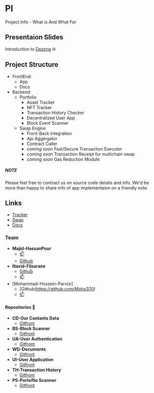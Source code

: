 # PI
Project Info - What is And What For

## Presentaion Slides
Introduction to [Dezone](https://docs.google.com/presentation/d/1xo1OLwc5jtdioJ5hanjWjzqdsQCwAkJLvcamqOfIPtM/edit?usp=sharing) 🌐

## Project Structure
- FrontEnd:
  - App
  - Docs
- Backend:
  - Portfolio
    - Asset Tracker
    - NFT Tracker
    - Transaction History Checker
    - Decentralized User App
    - Block Event Scanner
  - Swap Engine
    - Front-Back integration
    - Api Aggergator
    - Contract Caller
    - *coming soon* Fast/Secure Transaction Executor
    - *coming soon* Transaction Receipt for multichain swap
    - *coming soon* Gas Reduction Module
    
##### *NOTE*
Please feel free to contract us on source code details and info. We'd be more than happy to share info of app implementaion on a friendly note.

## Links
- [Tracker](https://app.dezone.finance/)
- [Swap](https://app.dezone.finance/swap)
- [Docs](https://docs.dezone.finance/)

### Team 
- **Majid-HassanPour**
  - [📫](majidhasanpour3@gmail.com)
  - [Github](https://github.com/Mapoofano)
- **Navid-Filsaraee**
  - [Github](https://github.com/NFEL)
  - [📫](nfilsaraee@gmail.com)
- [Mohammad-Hossein-Parvizi]
  - [Github(https://github.com/Moho370)
  - [📫](nfilsaraee@gmail.com)

#### Repositories 📎
- **CD-Our Contants Data**
  - [Gitfront](https://gitfront.io/r/user-2248552/PvcSrinx1Gn3/CD/)
- **BS-Block Scanner**
  - [Gitfront](https://gitfront.io/r/user-2248552/aJHhrW37MhDB/BS/)
- **UA-User Authentication**
  - [Gitfront](https://gitfront.io/r/user-2248552/4i15kjiG7CQk/UA/)
- **WD-Documents**
  - [Gitfront](https://gitfront.io/r/user-2248552/hXUZVxn8JnqS/WD/)
- **UI-User Application**
  - [Gitfront](https://gitfront.io/r/user-2248552/chzgHd87Jhjo/UI/)
- **TH-Transaction History**
  - [Gitfront](https://gitfront.io/r/user-2248552/2TcyqqSmDECZ/TH/)
- **PS-Portoflio Scanner**
  - [Gitfront](https://gitfront.io/r/user-2248552/u8AAWgSqF5X1/PS/)
